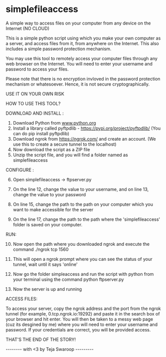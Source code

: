 # simplefileaccess
A simple way to access files on your computer from any device on the Internet (NO CLOUD)

This is a simple python script using which you make your own computer as a server, and access files from it, from anywhere on the Internet.
This also includes a simple password protection mechanism. 

You may use this tool to remotely access your computer files through any web browser on the Internet. You will need to enter your username and password to access your files.

Please note that there is no encryption invloved in the password protection mechanism or  whatesoever. Hence, it is not secure cryptographically.

USE IT ON YOUR OWN RISK


HOW TO USE THIS TOOL?

DOWNLOAD AND INSTALL :
1. Download Python from www.python.org
2. Install a library called pyftpdlib - https://pypi.org/project/pyftpdlib/ (You can do pip install pyftpdlib)
3. Download ngrok from https://ngrok.com/ and create an account. (We use this to create a secure tunnel to the localhost)
4. Now download the script as a ZIP file
5. Unzip the script file, and you will find a folder named as simplefileaccess

CONFIGURE : 

6. Open simplefileaccess -> ftpserver.py

7. On the line 12, change the value to your username, and on line 13, change the value to your password

8. On line 15, change the path to the path on your computer which you want to make accessible for the server

9. On the line 17, change the path to the path where the 'simplefileaccess' folder is saved on your computer. 


RUN:

10. Now open the path where you downloaded ngrok and execute the command ./ngrok tcp 1560

11. This will open a ngrok prompt where you can see the status of your tunnel, wait until it says 'online'

12. Now go the folder simpleaccess and run the script with python from your terminal using the command python ftpserver.py

13. Now the server is up and running


ACCESS FILES:

To access your server, copy the ngrok address and the port from the ngrok tunnel (for example, 0.tcp.ngrok.io:19292) and paste
it in the search box of your browser and hit enter. You will then be taken to a messy web page (cuz its desgined by me) where you
will need to enter your username and password. If your credentials are correct, you will be provided access.

THAT'S THE END OF THE STORY!

 -------- with <3 by Teja Swaroop ---------
